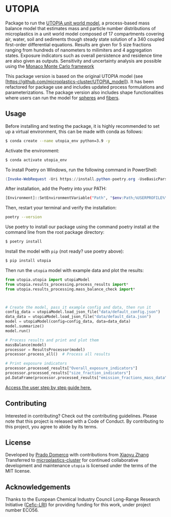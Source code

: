# UTOPIA

Package to run the [UTOPIA unit world model](https://github.com/microplastics-cluster/UTOPIA_model), a process-based mass balance model that estimates mass and particle number distributions of microplastics in a unit world model composed of 17 compartments covering air, water, soil and sediments though steady state solution of a 340 coupled first-order differential equations. Results are given for 5 size fractions ranging from hundreds of nanometers to milimiters and 4 aggregation states. Exposure indicators such as overall persistence and residence time are also given as outputs. Sensitivity and uncertainty analysis are possible using the [Monaco Monte Carlo framework](https://github.com/microplastics-cluster/utopia_package/blob/main/docs/montecarlo_tutorial.ipynb)

This package version is based on the original UTOPIA model (see [https://github.com/microplastics-cluster/UTOPIA_model]). It has been refactored for package use and includes updated process formulations and parameterizations. The package version also includes shape functionalities where users can run the model for [spheres](https://github.com/microplastics-cluster/utopia_package/blob/main/docs/model_tutorial_sphere.ipynb) and [fibers](https://github.com/microplastics-cluster/utopia_package/blob/main/docs/model_tutorial_fiber.ipynb).

## Usage

Before installing and testing the package, it is highly recommended to set up a virtual environment, this can be made with conda as follows:

```bash
$ conda create --name utopia_env python=3.9 -y
```

Activate the environment:

```bash
$ conda activate utopia_env
```

To install Poetry on Windows, run the following command in PowerShell:

```powershell
(Invoke-WebRequest -Uri https://install.python-poetry.org -UseBasicParsing).Content | python -
```

After installation, add the Poetry into your PATH:

```bash
[Environment]::SetEnvironmentVariable("Path", "$env:Path;%USERPROFILE%\.poetry\bin", "User")
```

Then, restart your terminal and verify the installation:

```bash
poetry --version
```

Use poetry to install our package using the command poetry install at the command line from the root package directory:

```bash
$ poetry install
```

Install the model with `pip` (not ready? use poetry above):

```bash
$ pip install utopia
```

Then run the `utopia` model with example data and plot the results:

```python
from utopia.utopia import utopiaModel
from utopia.results_processing.process_results import*
from utopia.results_processing.mass_balance_check import*



# Create the model, pass it example config and data, then run it
config_data = utopiaModel.load_json_file("data/default_config.json")
data_data = utopiaModel.load_json_file("data/default_data.json")
model = utopiaModel(config=config_data, data=data_data)
model.summarize()
model.run()

# Process results and print and plot them
massBalance(model)
processor = ResultsProcessor(model)
processor.process_all()  # Process all results

# Print exposure indicators
processor.processed_results["Overall_exposure_indicators"]
processor.processed_results["size_fraction_indicators"]
pd.DataFrame(processor.processed_results["emission_fractions_mass_data"])
```

[Access the user step by step guide here.](https://github.com/microplastics-cluster/utopia_package/blob/main/docs/montecarlo_tutorial.ipynb) 

## Contributing

Interested in contributing? Check out the contributing guidelines. Please note that this project is released with a Code of Conduct. By contributing to this project, you agree to abide by its terms.

## License

Developed by [Prado Domercq](https://github.com/PradoDomercq) with contributions from [Xiaoyu Zhang](https://github.com/xy2gh)
Transferred to [microplastics-cluster](https://github.com/microplastics-cluster) for continued collaborative development and maintenance
`utopia` is licensed under the terms of the MIT license.


## Acknowledgements

Thanks to the European Chemical Industry Council Long-Range Research Initiative ([Cefic-LRI](https://cefic-lri.org/)) for providing funding for this work, under project number ECO56.
